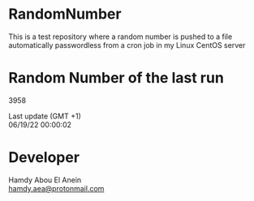 # RandomNumber    
This is a test repository where a random number is pushed to a file automatically passwordless from a cron job in my Linux CentOS server    
# Random Number of the last run   
3958
      
Last update (GMT +1)    
06/19/22 00:00:02
# Developer    
Hamdy Abou El Anein   
hamdy.aea@protonmail.com
